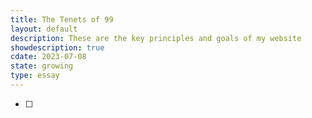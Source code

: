 ```yaml
---
title: The Tenets of 99
layout: default
description: These are the key principles and goals of my website
showdescription: true
cdate: 2023-07-08
state: growing
type: essay
---
```


- [ ] 
